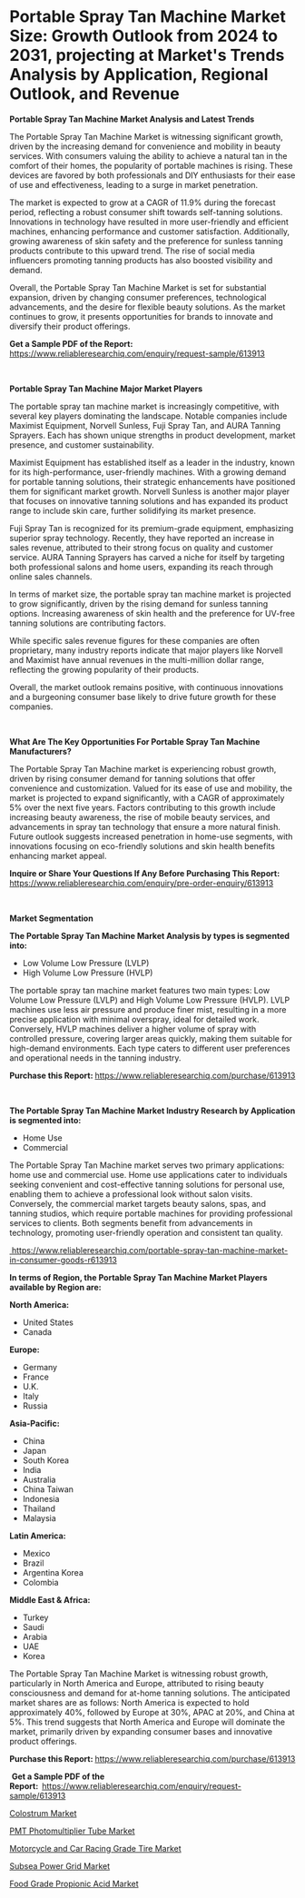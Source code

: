 <p><h1>Portable Spray Tan Machine Market Size: Growth Outlook from 2024 to 2031, projecting at Market's Trends Analysis by Application, Regional Outlook, and Revenue</h1></p><p><strong>Portable Spray Tan Machine Market Analysis and Latest Trends</strong></p>
<p><p>The Portable Spray Tan Machine Market is witnessing significant growth, driven by the increasing demand for convenience and mobility in beauty services. With consumers valuing the ability to achieve a natural tan in the comfort of their homes, the popularity of portable machines is rising. These devices are favored by both professionals and DIY enthusiasts for their ease of use and effectiveness, leading to a surge in market penetration.</p><p>The market is expected to grow at a CAGR of 11.9% during the forecast period, reflecting a robust consumer shift towards self-tanning solutions. Innovations in technology have resulted in more user-friendly and efficient machines, enhancing performance and customer satisfaction. Additionally, growing awareness of skin safety and the preference for sunless tanning products contribute to this upward trend. The rise of social media influencers promoting tanning products has also boosted visibility and demand.</p><p>Overall, the Portable Spray Tan Machine Market is set for substantial expansion, driven by changing consumer preferences, technological advancements, and the desire for flexible beauty solutions. As the market continues to grow, it presents opportunities for brands to innovate and diversify their product offerings.</p></p>
<p><strong>Get a Sample PDF of the Report:&nbsp;</strong> <a href="https://www.reliableresearchiq.com/enquiry/request-sample/613913?utm_campaign=1138&utm_medium=2&utm_source=Github&utm_content=ia&utm_term=30092024&utm_id=portable-spray-tan-machine">https://www.reliableresearchiq.com/enquiry/request-sample/613913</a></p>
<p>&nbsp;</p>
<p><strong>Portable Spray Tan Machine Major Market Players</strong></p>
<p><p>The portable spray tan machine market is increasingly competitive, with several key players dominating the landscape. Notable companies include Maximist Equipment, Norvell Sunless, Fuji Spray Tan, and AURA Tanning Sprayers. Each has shown unique strengths in product development, market presence, and customer sustainability.</p><p>Maximist Equipment has established itself as a leader in the industry, known for its high-performance, user-friendly machines. With a growing demand for portable tanning solutions, their strategic enhancements have positioned them for significant market growth. Norvell Sunless is another major player that focuses on innovative tanning solutions and has expanded its product range to include skin care, further solidifying its market presence.</p><p>Fuji Spray Tan is recognized for its premium-grade equipment, emphasizing superior spray technology. Recently, they have reported an increase in sales revenue, attributed to their strong focus on quality and customer service. AURA Tanning Sprayers has carved a niche for itself by targeting both professional salons and home users, expanding its reach through online sales channels.</p><p>In terms of market size, the portable spray tan machine market is projected to grow significantly, driven by the rising demand for sunless tanning options. Increasing awareness of skin health and the preference for UV-free tanning solutions are contributing factors. </p><p>While specific sales revenue figures for these companies are often proprietary, many industry reports indicate that major players like Norvell and Maximist have annual revenues in the multi-million dollar range, reflecting the growing popularity of their products.</p><p>Overall, the market outlook remains positive, with continuous innovations and a burgeoning consumer base likely to drive future growth for these companies.</p></p>
<p>&nbsp;</p>
<p><strong>What Are The Key Opportunities For Portable Spray Tan Machine Manufacturers?</strong></p>
<p><p>The Portable Spray Tan Machine market is experiencing robust growth, driven by rising consumer demand for tanning solutions that offer convenience and customization. Valued for its ease of use and mobility, the market is projected to expand significantly, with a CAGR of approximately 5% over the next five years. Factors contributing to this growth include increasing beauty awareness, the rise of mobile beauty services, and advancements in spray tan technology that ensure a more natural finish. Future outlook suggests increased penetration in home-use segments, with innovations focusing on eco-friendly solutions and skin health benefits enhancing market appeal.</p></p>
<p><strong>Inquire or Share Your Questions If Any Before Purchasing This Report:</strong> <a href="https://www.reliableresearchiq.com/enquiry/pre-order-enquiry/613913?utm_campaign=1138&utm_medium=2&utm_source=Github&utm_content=ia&utm_term=30092024&utm_id=portable-spray-tan-machine">https://www.reliableresearchiq.com/enquiry/pre-order-enquiry/613913</a></p>
<p>&nbsp;</p>
<p><strong>Market Segmentation</strong></p>
<p><strong>The Portable Spray Tan Machine Market Analysis by types is segmented into:</strong></p>
<p><ul><li>Low Volume Low Pressure (LVLP)</li><li>High Volume Low Pressure (HVLP)</li></ul></p>
<p><p>The portable spray tan machine market features two main types: Low Volume Low Pressure (LVLP) and High Volume Low Pressure (HVLP). LVLP machines use less air pressure and produce finer mist, resulting in a more precise application with minimal overspray, ideal for detailed work. Conversely, HVLP machines deliver a higher volume of spray with controlled pressure, covering larger areas quickly, making them suitable for high-demand environments. Each type caters to different user preferences and operational needs in the tanning industry.</p></p>
<p><strong>Purchase this Report:&nbsp;</strong><a href="https://www.reliableresearchiq.com/purchase/613913?utm_campaign=1138&utm_medium=2&utm_source=Github&utm_content=ia&utm_term=30092024&utm_id=portable-spray-tan-machine">https://www.reliableresearchiq.com/purchase/613913</a></p>
<p>&nbsp;</p>
<p><strong>The Portable Spray Tan Machine Market Industry Research by Application is segmented into:</strong></p>
<p><ul><li>Home Use</li><li>Commercial</li></ul></p>
<p><p>The Portable Spray Tan Machine market serves two primary applications: home use and commercial use. Home use applications cater to individuals seeking convenient and cost-effective tanning solutions for personal use, enabling them to achieve a professional look without salon visits. Conversely, the commercial market targets beauty salons, spas, and tanning studios, which require portable machines for providing professional services to clients. Both segments benefit from advancements in technology, promoting user-friendly operation and consistent tan quality.</p></p>
<p><a href="https://www.reliableresearchiq.com/portable-spray-tan-machine-market-in-consumer-goods-r613913?utm_campaign=1138&utm_medium=2&utm_source=Github&utm_content=ia&utm_term=30092024&utm_id=portable-spray-tan-machine">&nbsp;https://www.reliableresearchiq.com/portable-spray-tan-machine-market-in-consumer-goods-r613913</a></p>
<p><strong>In terms of Region, the Portable Spray Tan Machine Market Players available by Region are:</strong></p>
<p>
    <p> <strong> North America: </strong>
        <ul>
            <li>United States</li>
            <li>Canada</li>
        </ul>
        </p> 
    <p> <strong> Europe: </strong>
        <ul>
            <li>Germany</li>
            <li>France</li>
            <li>U.K.</li>
            <li>Italy</li>
            <li>Russia</li>
        </ul>
        </p> 
    <p> <strong> Asia-Pacific: </strong>
        <ul>
            <li>China</li>
            <li>Japan</li>
            <li>South Korea</li>
            <li>India</li>
            <li>Australia</li>
            <li>China Taiwan</li>
            <li>Indonesia</li>
            <li>Thailand</li>
            <li>Malaysia</li>
        </ul>
        </p> 
    <p> <strong> Latin America: </strong>
        <ul>
            <li>Mexico</li>
            <li>Brazil</li>
            <li>Argentina Korea</li>
            <li>Colombia</li>
        </ul>
        </p> 
    <p> <strong> Middle East & Africa: </strong>
        <ul>
            <li>Turkey</li>
            <li>Saudi</li>
            <li>Arabia</li>
            <li>UAE</li>
            <li>Korea</li>
        </ul>
    </p>
    </p>
<p><p>The Portable Spray Tan Machine Market is witnessing robust growth, particularly in North America and Europe, attributed to rising beauty consciousness and demand for at-home tanning solutions. The anticipated market shares are as follows: North America is expected to hold approximately 40%, followed by Europe at 30%, APAC at 20%, and China at 5%. This trend suggests that North America and Europe will dominate the market, primarily driven by expanding consumer bases and innovative product offerings.</p></p>
<p><strong>Purchase this Report: </strong><a href="https://www.reliableresearchiq.com/purchase/613913?utm_campaign=1138&utm_medium=2&utm_source=Github&utm_content=ia&utm_term=30092024&utm_id=portable-spray-tan-machine">https://www.reliableresearchiq.com/purchase/613913</a></p>
<p>&nbsp;<strong>Get a Sample PDF of the Report:&nbsp;&nbsp;</strong><a href="https://www.reliableresearchiq.com/enquiry/request-sample/613913?utm_campaign=1138&utm_medium=2&utm_source=Github&utm_content=ia&utm_term=30092024&utm_id=portable-spray-tan-machine">https://www.reliableresearchiq.com/enquiry/request-sample/613913</a></p>
<p><strong></strong></p>
<p><p><a href="https://www.linkedin.com/pulse/colostrum-market-report-product-type-whole-powderskim-powderspecialty-ygnsc?utm_campaign=1138&utm_medium=2&utm_source=Github&utm_content=ia&utm_term=30092024&utm_id=portable-spray-tan-machine">Colostrum Market</a></p><p><a href="https://issuu.com/reportprime-2/docs/pmt-photomultiplier-tube-market-siz_5ee8d0c4857334?utm_campaign=1138&utm_medium=2&utm_source=Github&utm_content=ia&utm_term=30092024&utm_id=portable-spray-tan-machine">PMT Photomultiplier Tube Market</a></p><p><a href="https://github.com/GreisGjoni464/Market-Research-Report-List-1/blob/main/motorcycle-and-car-racing-grade-tire-market.md?utm_campaign=1138&utm_medium=2&utm_source=Github&utm_content=ia&utm_term=30092024&utm_id=portable-spray-tan-machine">Motorcycle and Car Racing Grade Tire Market</a></p><p><a href="https://issuu.com/reportprime-2/docs/subsea-power-grid-market-size-2030._04d14d2e6000ef?utm_campaign=1138&utm_medium=2&utm_source=Github&utm_content=ia&utm_term=30092024&utm_id=portable-spray-tan-machine">Subsea Power Grid Market</a></p><p><a href="https://github.com/KrystenRRussell/Market-Research-Report-List-1/blob/main/food-grade-propionic-acid-market.md?utm_campaign=1138&utm_medium=2&utm_source=Github&utm_content=ia&utm_term=30092024&utm_id=portable-spray-tan-machine">Food Grade Propionic Acid Market</a></p></p>